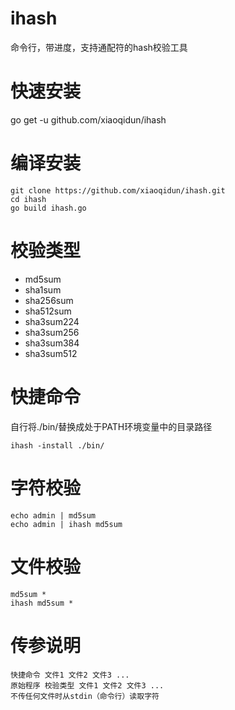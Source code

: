 # ihash
命令行，带进度，支持通配符的hash校验工具
# 快速安装
go get -u github.com/xiaoqidun/ihash
# 编译安装
```
git clone https://github.com/xiaoqidun/ihash.git
cd ihash
go build ihash.go
```
# 校验类型
- md5sum
- sha1sum
- sha256sum
- sha512sum
- sha3sum224
- sha3sum256
- sha3sum384
- sha3sum512
# 快捷命令
自行将./bin/替换成处于PATH环境变量中的目录路径
```
ihash -install ./bin/
```
# 字符校验
```
echo admin | md5sum
echo admin | ihash md5sum
```
# 文件校验
```
md5sum *
ihash md5sum *
```
# 传参说明
```
快捷命令 文件1 文件2 文件3 ...
原始程序 校验类型 文件1 文件2 文件3 ...
不传任何文件时从stdin（命令行）读取字符
```